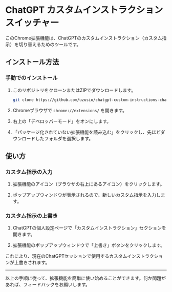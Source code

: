 # ChatGPT カスタムインストラクション スイッチャー

このChrome拡張機能は、ChatGPTのカスタムインストラクション（カスタム指示）を切り替えるためのツールです。

## インストール方法

### 手動でのインストール

1. このリポジトリをクローンまたはZIPでダウンロードします。
    ```bash
    git clone https://github.com/uzusio/chatgpt-custom-instructions-changer.git
    ```
   
2. Chromeブラウザで `chrome://extensions/` を開きます。

3. 右上の「デベロッパーモード」をオンにします。

4. 「パッケージ化されていない拡張機能を読み込む」をクリックし、先ほどダウンロードしたフォルダを選択します。

## 使い方

### カスタム指示の入力

1. 拡張機能のアイコン（ブラウザの右上にあるアイコン）をクリックします。

2. ポップアップウィンドウが表示されるので、新しいカスタム指示を入力します。

### カスタム指示の上書き

1. ChatGPTの個人設定ページで「カスタムインストラクション」セクションを開きます。

2. 拡張機能のポップアップウィンドウで「上書き」ボタンをクリックします。

これにより、現在のChatGPTセッションで使用するカスタムインストラクションが上書きされます。

---

以上の手順に従って、拡張機能を簡単に使い始めることができます。何か問題があれば、フィードバックをお願いします。